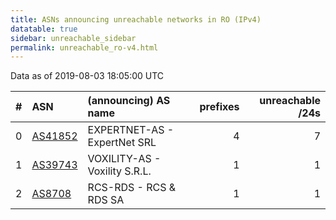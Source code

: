 ```yaml
---
title: ASNs announcing unreachable networks in RO (IPv4)
datatable: true
sidebar: unreachable_sidebar
permalink: unreachable_ro-v4.html
---
```


Data as of 2019-08-03 18:05:00 UTC


<div class="datatable-begin"></div>

|   # | ASN                                    | (announcing) AS name          |   prefixes |   unreachable /24s |
|----:|:---------------------------------------|:------------------------------|-----------:|-------------------:|
|   0 | [AS41852](unreachable_AS41852-v4.html) | EXPERTNET-AS - ExpertNet SRL  |          4 |                  7 |
|   1 | [AS39743](unreachable_AS39743-v4.html) | VOXILITY-AS - Voxility S.R.L. |          1 |                  1 |
|   2 | [AS8708](unreachable_AS8708-v4.html)   | RCS-RDS - RCS &amp; RDS SA    |          1 |                  1 |

<div class="datatable-end"></div>